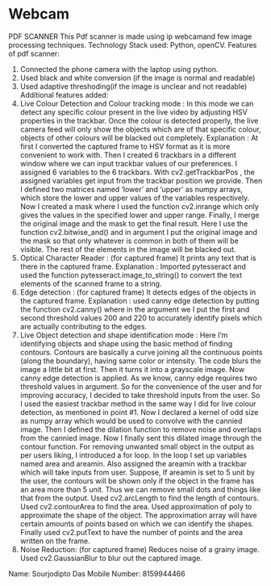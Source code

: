 # Webcam

PDF SCANNER
This Pdf scanner is made using ip webcamand few  image processing techniques. Technology Stack used: Python, openCV.
Features of pdf scanner:
1. Connected the phone camera with the laptop using python.
2. Used black and white conversion (if the image is normal and readable)
3. Used adaptive threshoding(if the image is unclear and not readable)
Additional features added:
1.  Live Colour Detection and Colour tracking mode :
	In this mode we can detect any specific colour present in the live video by adjusting HSV properties in the trackbar. Once the colour is detected properly, the live camera feed will only show the objects which are of that specific colour, objects of other colours will be blacked out completely.
	Explanation : At first I converted the captured frame to HSV format as it is more convenient to work with. Then I created 6 trackbars in a different window where we can input trackbar values of our preferences. I assigned 6 variables to the 6 trackbars. With cv2.getTrackbarPos , the assigned variables get input from the trackbar position we provide. Then I defined two matrices named ‘lower’ and ‘upper’ as numpy arrays, which store the lower and upper values of the variables respectively. Now I created a mask where I used the function cv2.inrange which only gives the values in the specified lower and upper range. Finally, I merge the original image and the mask to get the final result. Here I use the function cv2.bitwise_and() and in argument I put the original image and the mask so that only whatever is common in both of them will be visible. The rest of the elements in the image will be blacked out.
2. Optical Character Reader : (for captured frame)
	It prints any text that is there in the captured frame.
	Explanation : Imported pytesseract and used the function pytesseract.image_to_string() to convert the text elements of the scanned frame to a string.
3. Edge detection : (for captured frame)
	It detects edges of the objects in the captured frame.
	Explanation : used canny edge detection by putting the function cv2.canny() where in the argument we I put the first and second threshold values 200 and 220 to accurately identify pixels which are actually contributing to the edges.
4. Live Object detection and shape identification mode :
	Here I’m identifying objects and shape using the basic method of finding contours.
	Contours are basically a curve joining all the continuous points (along the boundary), having same color or intensity. 
The code blurs the image a little bit at first.
Then it turns it into a grayscale image.
Now canny edge detection is applied. As we know, canny edge requires two threshold values in argument. So for the convenience of the user and for improving accuracy, I decided to take threshold inputs from the user.
So I used the easiest trackbar method in the same way I did for live colour detection, as mentioned in point #1.
Now I declared a kernel of odd size as numpy array which would be used to convolve with the cannied image.
Then I defined the dilation function to remove noise and overlaps from the cannied image.
Now I finally sent this dilated image through the contour function.
For removing unwanted small object in the output as per users liking, I introduced a for loop. In the loop I set up variables named area and areamin. Also assigned the areamin with a trackbar which will take inputs from user. Suppose, If areamin is set to 5 unit by the user, the contours will be shown only if the object in the frame has an area more than 5 unit. Thus we can remove small dots and things like that from the output.
	Used cv2.arcLength to find the length of contours.
	Used cv2.contourArea to find the area.
	Used approximation of poly to approximate the shape of the object.
The approximation array will have certain amounts of points based on  which we can identify the shapes.
Finally used cv2.putText to have the number of points and the area written on the frame.
5. Noise Reduction: (for captured frame)
	Reduces noise of a grainy image.
	Used cv2.GaussianBlur to blur out the captured image.


     








Name:     Sourjodipto Das                                     Mobile Number: 8159944466

